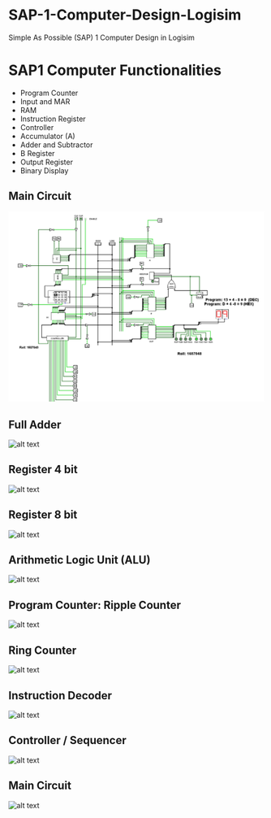 # SAP-1-Computer-Design-Logisim
Simple As Possible (SAP) 1 Computer Design in Logisim

<h1>SAP1 Computer Functionalities</h1>

- Program Counter
- Input and MAR
- RAM
- Instruction Register
- Controller
- Accumulator (A)
- Adder and Subtractor
- B Register
- Output Register
- Binary Display

<h2>Main Circuit</h2>

![alt text](https://github.com/FaisalAhmedBijoy/SAP-1-Computer-Design-Logisim/blob/main/imageReadMeSap1/sap1%202.PNG)

<h2>Full Adder</h2>

![alt text](hhttps://github.com/FaisalAhmedBijoy/SAP-1-Computer-Design-Logisim/blob/main/imageReadMeSap1/Screenshot%20(353).png)

<h2>Register 4 bit </h2>

![alt text](hhttps://github.com/FaisalAhmedBijoy/SAP-1-Computer-Design-Logisim/blob/main/imageReadMeSap1/Screenshot%20(354).png)

<h2>Register 8 bit</h2>

![alt text](hhttps://github.com/FaisalAhmedBijoy/SAP-1-Computer-Design-Logisim/blob/main/imageReadMeSap1/Screenshot%20(355).png)

<h2>Arithmetic Logic Unit (ALU)</h2>

![alt text](hhttps://github.com/FaisalAhmedBijoy/SAP-1-Computer-Design-Logisim/blob/main/imageReadMeSap1/Screenshot%20(356).png)

<h2>Program Counter: Ripple Counter</h2>

![alt text](hhttps://github.com/FaisalAhmedBijoy/SAP-1-Computer-Design-Logisim/blob/main/imageReadMeSap1/Screenshot%20(357).png)

<h2>Ring Counter</h2>

![alt text](hhttps://github.com/FaisalAhmedBijoy/SAP-1-Computer-Design-Logisim/blob/main/imageReadMeSap1/Screenshot%20(358).png)

<h2>Instruction Decoder</h2>

![alt text](hhttps://github.com/FaisalAhmedBijoy/SAP-1-Computer-Design-Logisim/blob/main/imageReadMeSap1/Screenshot%20(359).png)

<h2>Controller / Sequencer</h2>

![alt text](hhttps://github.com/FaisalAhmedBijoy/SAP-1-Computer-Design-Logisim/blob/main/imageReadMeSap1/Screenshot%20(360).png)

<h2>Main Circuit</h2>

![alt text](hhttps://github.com/FaisalAhmedBijoy/SAP-1-Computer-Design-Logisim/blob/main/imageReadMeSap1/Screenshot%20(361).png)
